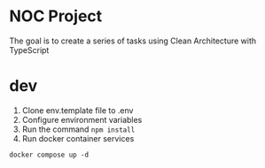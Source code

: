 # NOC Project

The goal is to create a series of tasks using Clean Architecture with TypeScript

# dev

1. Clone env.template file to .env
2. Configure environment variables
3. Run the command `npm install`
4. Run docker container services

```
docker compose up -d
```
